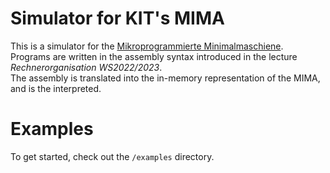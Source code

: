 # Simulator for KIT's MIMA
This is a simulator for the [Mikroprogrammierte Minimalmaschiene](https://de.wikipedia.org/wiki/Mikroprogrammierte_Minimalmaschine).  
Programs are written in the assembly syntax introduced in the lecture *Rechnerorganisation WS2022/2023*.  
The assembly is translated into the in-memory representation of the MIMA, and is the interpreted.

# Examples
To get started, check out the `/examples` directory.  


